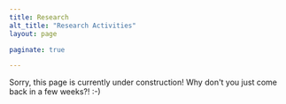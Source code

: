 ```yaml
---
title: Research
alt_title: "Research Activities"
layout: page

paginate: true

---
```


Sorry, this page is currently under construction!
Why don't you just come back in a few weeks?! :-)